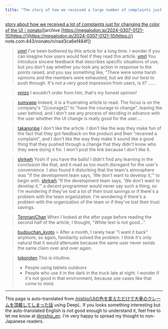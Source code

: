 ```yaml
---
title: "The story of how we received a large number of complaints just for changing the color of the UI."
---
```


[story about how we received a lot of complaints just for changing the color of the UI｜nonato](https://note.com/nonato/n/nad3ca6ef484f)([archive [https://megalodon.jp/2024-0307-0121-10/https://](https://megalodon.jp/2024-0307-0121-10/https://) note.com:443/nonato/n/nad3ca6ef484f])
> [ymrl](https://twitter.com/ymrl/status/1765392201763414214) I've been bothered by this article for a long time. I wonder if you can imagine how users would feel if they read this article.
> [ymrl](https://twitter.com/ymrl/status/1765396459942555766) You introduce sincere feedback that describes specific situations of use, but you don't say whether you took any action in response to the points raised, and you say something like, "There were some harsh opinions and the members were exhausted, but we did our best to push through. It's not a very good impression from users, is it? ......

> [pnizo](https://twitter.com/pnizo/status/1765558090114748852) I wouldn't order from him, that's my honest opinion!

> [sumyapp](https://twitter.com/sumyapp/status/1765556067583640011) Indeed, it is a frustrating article to read.
>  The focus is on the company's "[[courage]]" to "have the courage to change", leaving the user behind, and I don't see any process of deciding in advance with the user whether the UI change is really good for the user....

> [takanoripe](https://twitter.com/takanoripe/status/1765401176470921634) I don't like the article. I don't like the way they make fun of the fact that they got feedback on the product and then "received a complaint", and I don't like the way they make it sound like a good thing that they pushed through a change that they didn't know who they were doing it for. I won't post the link because I don't like it.

> [shrkwh](https://twitter.com/shrkwh/status/1765351613093548451) Yoshi if you have the balls! I didn't find any learning in the conclusion like that, and it read as too much disregard for the user's convenience. I also found it disturbing that the team's atmosphere was "if the development team says, 'We don't want to develop it,'" to begin with.
> [shrkwh](https://twitter.com/shrkwh/status/1765352484070166584) "If the development team says, 'We don't want to develop it,'" a decent programmer would never say such a thing, so I'm wondering if they've lost a lot of their trust savings or if there's a problem with the team organization. I'm wondering if there's a problem with the organization of the team or if they've lost their trust savings.

> [TenmaniChan](https://twitter.com/TenmaniChan/status/1765451603740672147) When I looked at the after page before reading the second half of the article, I thought, "White text is not good...".

> [budouchan_kyoto](https://twitter.com/budouchan_kyoto/status/1765550192387137724) > After a month, I rarely hear "I want it back" anymore, so again, familiarity solved the problem.
>  I think it's only natural that it would attenuate because the same user never sends the same claim over and over again.

> [tokoroten](https://twitter.com/tokoroten/status/1765370729527480390) This is intuitive.
>  - People using tablets outdoors
>  - People who use it in the dark in the truck late at night.
>  I wonder if it's not good in that environment, because use cases like that come to mind.

---
This page is auto-translated from [/nishio/UIの色を変えただけで大量のクレームを頂戴してしまった話](https://scrapbox.io/nishio/UIの色を変えただけで大量のクレームを頂戴してしまった話) using DeepL. If you looks something interesting but the auto-translated English is not good enough to understand it, feel free to let me know at [@nishio_en](https://twitter.com/nishio_en). I'm very happy to spread my thought to non-Japanese readers.